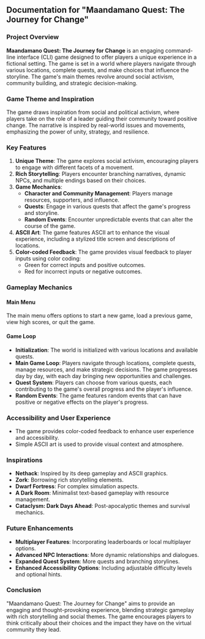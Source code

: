 ## Documentation for "Maandamano Quest: The Journey for Change"

### Project Overview

**Maandamano Quest: The Journey for Change** is an engaging command-line interface (CLI) game designed to offer players a unique experience in a fictional setting. The game is set in a world where players navigate through various locations, complete quests, and make choices that influence the storyline. The game's main themes revolve around social activism, community building, and strategic decision-making.

### Game Theme and Inspiration

The game draws inspiration from social and political activism, where players take on the role of a leader guiding their community toward positive change. The narrative is inspired by real-world issues and movements, emphasizing the power of unity, strategy, and resilience.

### Key Features

1. **Unique Theme**: The game explores social activism, encouraging players to engage with different facets of a movement.
2. **Rich Storytelling**: Players encounter branching narratives, dynamic NPCs, and multiple endings based on their choices.
3. **Game Mechanics**:
   - **Character and Community Management**: Players manage resources, supporters, and influence.
   - **Quests**: Engage in various quests that affect the game's progress and storyline.
   - **Random Events**: Encounter unpredictable events that can alter the course of the game.
4. **ASCII Art**: The game features ASCII art to enhance the visual experience, including a stylized title screen and descriptions of locations.
5. **Color-coded Feedback**: The game provides visual feedback to player inputs using color coding:
   - Green for correct inputs and positive outcomes.
   - Red for incorrect inputs or negative outcomes.

### Gameplay Mechanics

#### Main Menu
The main menu offers options to start a new game, load a previous game, view high scores, or quit the game.

#### Game Loop
- **Initialization**: The world is initialized with various locations and available quests.
- **Main Game Loop**: Players navigate through locations, complete quests, manage resources, and make strategic decisions. The game progresses day by day, with each day bringing new opportunities and challenges.
- **Quest System**: Players can choose from various quests, each contributing to the game's overall progress and the player's influence.
- **Random Events**: The game features random events that can have positive or negative effects on the player's progress.

### Accessibility and User Experience
- The game provides color-coded feedback to enhance user experience and accessibility.
- Simple ASCII art is used to provide visual context and atmosphere.

### Inspirations
- **Nethack**: Inspired by its deep gameplay and ASCII graphics.
- **Zork**: Borrowing rich storytelling elements.
- **Dwarf Fortress**: For complex simulation aspects.
- **A Dark Room**: Minimalist text-based gameplay with resource management.
- **Cataclysm: Dark Days Ahead**: Post-apocalyptic themes and survival mechanics.

### Future Enhancements
- **Multiplayer Features**: Incorporating leaderboards or local multiplayer options.
- **Advanced NPC Interactions**: More dynamic relationships and dialogues.
- **Expanded Quest System**: More quests and branching storylines.
- **Enhanced Accessibility Options**: Including adjustable difficulty levels and optional hints.

### Conclusion
"Maandamano Quest: The Journey for Change" aims to provide an engaging and thought-provoking experience, blending strategic gameplay with rich storytelling and social themes. The game encourages players to think critically about their choices and the impact they have on the virtual community they lead.